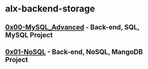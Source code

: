 # alx-backend-storage

## [0x00-MySQL_Advanced](https://github.com/j88moja-code/alx-backend-storage/tree/main/0x00-MySQL_Advanced) - Back-end, SQL, MySQL Project
## [0x01-NoSQL]() - Back-end, NoSQL, MangoDB Project
